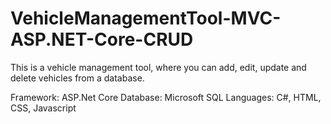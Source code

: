 # VehicleManagementTool-MVC-ASP.NET-Core-CRUD

This is a vehicle management tool, where you can add, edit, update and delete vehicles from a database.

Framework: ASP.Net Core
Database: Microsoft SQL
Languages: C#, HTML, CSS, Javascript
